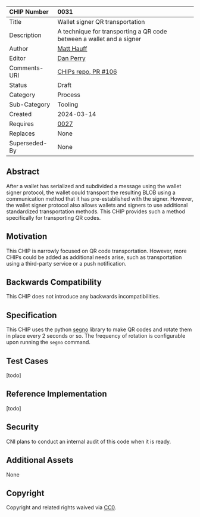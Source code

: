 CHIP Number   | 0031
:-------------|:----
Title     	  | Wallet signer QR transportation
Description   | A technique for transporting a QR code between a wallet and a signer
Author    	  | [Matt Hauff](https://github.com/Quexington)
Editor    	  | [Dan Perry](https://github.com/danieljperry)
Comments-URI  | [CHIPs repo, PR #106](https://github.com/Chia-Network/chips/pull/106)
Status        | Draft
Category      | Process
Sub-Category  | Tooling
Created   	  | 2024-03-14
Requires   	  | [0027](https://github.com/Chia-Network/chips/pull/102)
Replaces  	  | None
Superseded-By | None

## Abstract

After a wallet has serialized and subdivided a message using the wallet signer protocol, the wallet could transport the resulting BLOB using a communication method that it has pre-established with the signer. However, the wallet signer protocol also allows wallets and signers to use additional standardized transportation methods. This CHIP provides such a method specifically for transporting QR codes.

## Motivation

This CHIP is narrowly focused on QR code transportation. However, more CHIPs could be added as additional needs arise, such as transportation using a third-party service or a push notification.

## Backwards Compatibility

This CHIP does not introduce any backwards incompatibilities.

## Specification

This CHIP uses the python [segno](https://pypi.org/project/segno/) library to make QR codes and rotate them in place every 2 seconds or so. The frequency of rotation is configurable upon running the `segno` command.

## Test Cases

[todo]

## Reference Implementation

[todo]

## Security

CNI plans to conduct an internal audit of this code when it is ready.

## Additional Assets

None

## Copyright
Copyright and related rights waived via [CC0](https://creativecommons.org/publicdomain/zero/1.0/).
